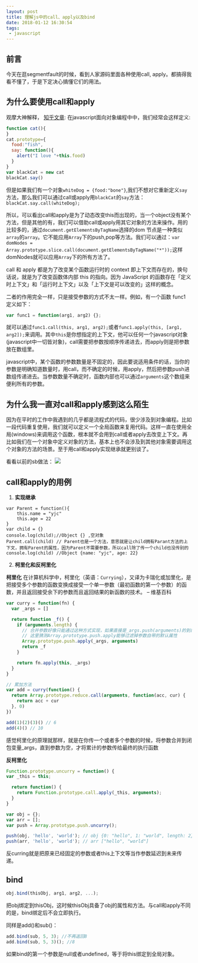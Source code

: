 ```yaml
---
layout: post
title: 理解js中的call、apply以及bind
date: 2018-01-12 16:30:54
tags:
 - javascript
---
```


## 前言
今天在逛segmentfault的时候，看到人家源码里面各种使用call, apply。都搞得我看不懂了，于是下定决心搞懂它们的用法。

## 为什么要使用call和apply
观摩大神解释， [知乎文章](https://www.zhihu.com/question/20289071):
在javascript面向对象编程中中，我们经常会这样定义:
```js
function cat(){
}
cat.prototype={
  food:"fish",
  say: function(){
    alert("I love "+this.food)
  }
}
var blackCat = new cat
blackCat.say()
```
但是如果我们有一个对象`whiteDog = {food:"bone"}`,我们不想对它重新定义`say`方法，那么我们可以通过call或apply用`blackCat`的`say`方法：`blackCat.say.call(whiteDog);`

所以，可以看出call和apply是为了动态改变this而出现的，当一个object没有某个方法，但是其他的有，我们可以借助call或apply用其它对象的方法来操作。用的比较多的，通过`document.getElementsByTagName`选择的dom 节点是一种类似`array`的`array`。它不能应用`Array`下的push,pop等方法。我们可以通过：`var domNodes =  Array.prototype.slice.call(document.getElementsByTagName("*"));`这样domNodes就可以应用`Array`下的所有方法了。

call 和 apply 都是为了改变某个函数运行时的 context 即上下文而存在的，换句话说，就是为了改变函数体内部 this 的指向。因为 JavaScript 的函数存在「定义时上下文」和「运行时上下文」以及「上下文是可以改变的」这样的概念。

二者的作用完全一样，只是接受参数的方式不太一样。例如，有一个函数 func1 定义如下：
```js
var func1 = function(arg1, arg2) {};
```

就可以通过`func1.call(this, arg1, arg2);`或者`func1.apply(this, [arg1, arg2]);`来调用。其中`this`是你想指定的上下文，他可以任何一个javascript对象(javascript中一切皆对象)，call需要把参数按顺序传递进去，而apply则是把参数放在数组里。

javascript中，某个函数的参数数量是不固定的，因此要说适用条件的话，当你的参数是明确知道数量时，用call，而不确定的时候，用apply，然后把参数push进数组传递进去。当参数数量不确定时，函数内部也可以通过`arguments`这个数组来便利所有的参数。

## 为什么我一直对call和apply感到这么陌生
因为在平时的工作中我遇到的几乎都是流程式的代码，很少涉及到对象编程。比如一段代码重复使用，我们就可以定义一个全局函数来复用代码。这样一直在使用全局(windows)来调用这个函数，根本就不会用到call或者apply去改变上下文。再比如我们在一个对象中定义对象的方法，基本上也不会涉及到其他对象需要调用这个对象的方法的场景。至于用call和apply实现继承就更别谈了。

看看以前的sb做法：
![](https://fs.andylistudio.com/blog/2018_01_12/mockapi.png)
## call和apply的用例
1. **实现继承**
  ```
  var Parent = function(){
      this.name = "yjc"
      this.age = 22
  }
  var child = {}
  console.log(child);//Object {} ,空对象
  Parent.call(child) // Parent也是一个方法，意思就是让child拥有Parant方法的上下文，拥有Parent的属性，因为Parent不需要参数，所以call除了传一个child也没传别的
  console.log(child) //Object {name: "yjc", age: 22}
  ```
2. **柯里化和反柯里化**

  **柯里化**
  在计算机科学中，柯里化（英语：`Currying`），又译为卡瑞化或加里化，是把接受多个参数的函数变换成接受一个单一参数（最初函数的第一个参数）的函数，并且返回接受余下的参数而且返回结果的新函数的技术。 – 维基百科
  ```js
  var curry = function(fn) {
    var _args = []

    return function _f() {
      if (arguments.length) {
        // 合并参数好像只能通过这种方式实现，如果直接是_args.push(arguments)的到的是“0[object Arguments][object Arguments]”
        // 这里猜测Array.prototype.push.apply能够过滤掉参数自带的默认属性
        Array.prototype.push.apply(_args, arguments)
        return _f
      }

      return fn.apply(this, _args)
    }
  }

  // 累加方法
  var add = curry(function() {
    return Array.prototype.reduce.call(arguments, function(acc, cur) {
      return acc + cur
    }, 0)
  })

  add(1)(2)(3)() // 6
  add(4)() // 10
  ```
  感觉柯里化的原理就那样，就是在你传一个或者多个参数的时候，将参数合并到闭包变量_args，直到参数为空，才将累计的参数传给最终的执行函数

  **反柯里化**
  ```js
  Function.prototype.uncurry = function() {
  var _this = this;

    return function() {
      return Function.prototype.call.apply(_this, arguments);
    }
  }

  var obj = {};
  var arr = [];
  var push = Array.prototype.push.uncurry();

  push(obj, 'hello', 'world'); // obj {0: "hello", 1: "world", length: 2}
  push(arr, 'hello', 'world'); // arr ["hello", "world"]
  ```
  反curring就是把原来已经固定的参数或者this上下文等当作参数延迟到未来传递。

## bind
```js
obj.bind(thisObj, arg1, arg2, ...);
```
把obj绑定到thisObj，这时候thisObj具备了obj的属性和方法。与call和apply不同的是，bind绑定后不会立即执行。

同样是add()和sub()：
```js
add.bind(sub, 5, 3); //不再返回8
add.bind(sub, 5, 3)(); //8
```
如果bind的第一个参数是null或者undefined，等于将this绑定到全局对象。

